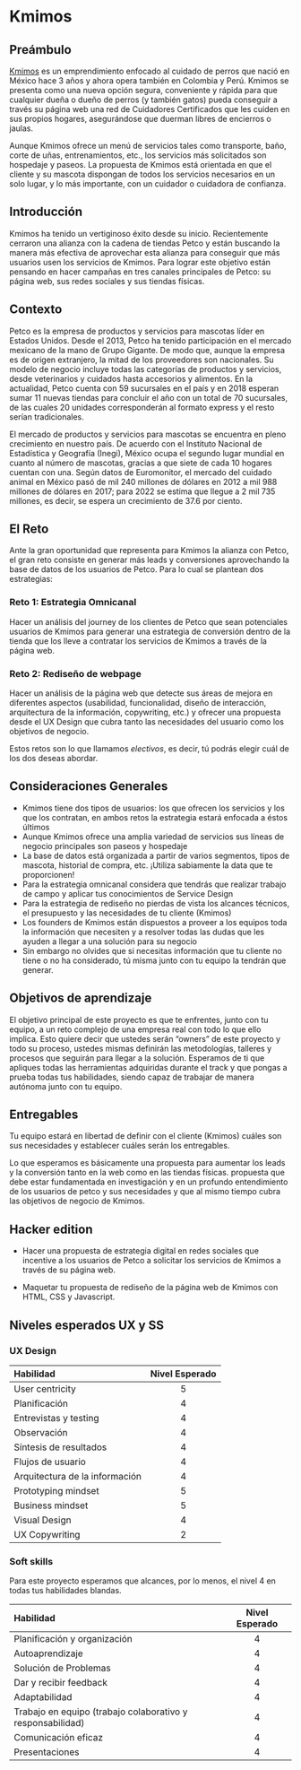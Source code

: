 # Kmimos

## Preámbulo

[Kmimos](https://www.kmimos.com.mx/) es un emprendimiento enfocado al cuidado de perros que nació en México hace 3 años y ahora opera también en Colombia y Perú. Kmimos se presenta como una nueva opción segura, conveniente y rápida para que cualquier dueña o dueño de perros (y también gatos) pueda conseguir a través su página web una red de Cuidadores Certificados que les cuiden en sus propios hogares, asegurándose que duerman libres de encierros o jaulas.

Aunque Kmimos ofrece un menú de servicios tales como transporte, baño, corte de uñas, entrenamientos, etc., los servicios más solicitados son hospedaje y paseos.  La propuesta de Kmimos está orientada  en que el cliente y su mascota dispongan de todos los servicios necesarios en un solo lugar, y lo más importante, con un cuidador o cuidadora de confianza.


## Introducción

Kmimos ha tenido un vertiginoso éxito desde su inicio. Recientemente cerraron una alianza con la cadena de tiendas Petco y están buscando la manera más efectiva de aprovechar esta alianza para conseguir que más usuarios usen los servicios de Kmimos. Para lograr este objetivo están pensando en hacer campañas en tres canales principales de Petco: su página web, sus redes sociales  y sus tiendas físicas.


## Contexto

Petco es la empresa de productos y servicios para mascotas líder en Estados Unidos. Desde el 2013, Petco ha tenido participación en el mercado mexicano de la mano de Grupo Gigante. De modo que, aunque la empresa es de origen extranjero, la mitad de los proveedores son nacionales. Su modelo de negocio incluye todas las categorías de productos y servicios, desde veterinarios y cuidados hasta accesorios y alimentos. En la actualidad, Petco cuenta con 59 sucursales en el país y en 2018 esperan sumar 11 nuevas tiendas para concluir el año con un total de 70 sucursales, de las cuales 20 unidades corresponderán al formato express y el resto serían tradicionales.

El mercado de productos y servicios para mascotas se encuentra en pleno crecimiento en nuestro país. De acuerdo con el Instituto Nacional de Estadística y Geografía (Inegi), México ocupa el segundo lugar mundial en cuanto al número de mascotas, gracias a que siete de cada 10 hogares cuentan con una. Según datos de Euromonitor, el mercado del cuidado animal en México pasó de mil 240 millones de dólares en 2012 a mil 988 millones de dólares en 2017; para 2022 se estima que llegue a 2 mil 735 millones, es decir, se espera un crecimiento de 37.6 por ciento. 


## El Reto

Ante la gran oportunidad que representa para Kmimos la alianza con Petco, el gran reto consiste en generar más leads y conversiones aprovechando la base de datos de los usuarios de Petco. Para lo cual se plantean dos estrategias:

### Reto 1: Estrategia Omnicanal

Hacer un análisis del journey de los clientes de Petco que sean potenciales usuarios de Kmimos para generar una estrategia de conversión dentro de la tienda que los lleve a contratar los servicios de Kmimos a través de la página web.


### Reto 2: Rediseño de webpage 

Hacer un análisis de la página web que detecte sus áreas de mejora en diferentes aspectos (usabilidad, funcionalidad, diseño de interacción, arquitectura de la información, copywriting, etc.) y ofrecer una propuesta desde el UX Design que cubra tanto las necesidades del usuario como los objetivos de negocio.

Estos retos son lo que llamamos *electivos*, es decir, tú podrás elegir cuál de los dos deseas abordar. 


## Consideraciones Generales

* Kmimos tiene dos tipos de usuarios: los que ofrecen los servicios y los que los contratan, en ambos retos la estrategia estará enfocada a éstos últimos
* Aunque Kmimos ofrece una amplia variedad de servicios sus líneas de negocio principales son paseos y hospedaje 
* La base de datos está organizada a partir de varios segmentos, tipos de mascota, historial de compra, etc. ¡Utiliza sabiamente la data que te proporcionen! 
* Para la estrategia omnicanal considera que tendrás que realizar trabajo de campo y aplicar tus conocimientos de Service Design
* Para la estrategia de rediseño no pierdas de vista los alcances técnicos, el presupuesto y las necesidades de tu cliente (Kmimos)
* Los founders de Kmimos están dispuestos a proveer a los equipos toda la información que necesiten y a resolver todas las dudas que les ayuden a llegar a una solución para su negocio
* Sin embargo no olvides que si necesitas información que tu cliente no tiene o no ha considerado, tú misma junto con tu equipo la tendrán que generar.



## Objetivos de aprendizaje

El objetivo principal de este proyecto es que te enfrentes, junto con tu equipo, a un reto complejo de una empresa real con todo lo que ello implica.  Esto quiere decir que ustedes serán “owners” de este proyecto y todo su proceso, ustedes mismas definirán las metodologías, talleres y procesos que seguirán para llegar a la solución.
Esperamos de ti que apliques todas las herramientas adquiridas durante el track y que pongas a prueba todas tus habilidades, siendo capaz de trabajar de manera autónoma junto con tu equipo.

## Entregables

Tu equipo estará en libertad de definir con el cliente (Kmimos) cuáles son sus necesidades y establecer cuáles serán los entregables.

Lo que esperamos es básicamente una propuesta para aumentar los leads y la conversión tanto en la web como en las tiendas físicas. propuesta  que debe estar fundamentada en investigación y en un profundo entendimiento de los usuarios de petco y sus necesidades y que al mismo tiempo cubra las objetivos de negocio de Kmimos.

## Hacker edition

* Hacer una propuesta de estrategia digital en redes sociales que incentive a los usuarios de Petco a solicitar los servicios de Kmimos a través de su página web.

* Maquetar tu propuesta de rediseño de la página web de Kmimos con HTML, CSS y Javascript.


## Niveles esperados UX y SS

### UX Design

|Habilidad|Nivel Esperado|
|:---|:---:|
|User centricity| 5 |
|Planificación| 4 |
|Entrevistas y testing| 4 |
|Observación| 4 |
|Síntesis de resultados| 4 |
|Flujos de usuario| 4 |
|Arquitectura de la información| 4 |
|Prototyping mindset| 5 |
|Business mindset| 5 |
|Visual Design| 4 |
|UX Copywriting| 2 |

### Soft skills

Para este proyecto esperamos que alcances, por lo menos, el nivel 4 en todas tus habilidades blandas.

|Habilidad|Nivel Esperado|
|:---|:---:|
|Planificación y organización| 4 |
|Autoaprendizaje| 4 |
|Solución de Problemas| 4 |
|Dar y recibir feedback| 4 |
|Adaptabilidad| 4 |
|Trabajo en equipo (trabajo colaborativo y responsabilidad)| 4 |
|Comunicación eficaz| 4 |
|Presentaciones| 4 |
